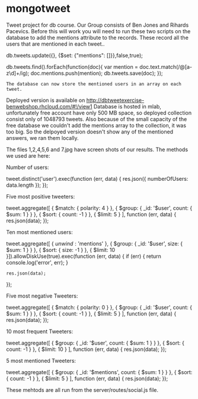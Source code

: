 # mongotweet
Tweet project for db course.
Our Group consists of Ben Jones and Rihards Pacevics.
Before this will work you will need to run these two scripts on the database to 
add the mentions attribute to the records. These record all
the users that are mentioned in each tweet..

db.tweets.update({}, {$set: {"mentions": []}},false,true);

db.tweets.find().forEach(function(doc){
    var mention = doc.text.match(/@[a-z\d]+/ig);
    doc.mentions.push(mention);
    db.tweets.save(doc);
    });
    
    The database can now store the mentioned users in an array on each tweet.

Deployed version is available on http://dbtweetexercise-benwebshop.rhcloud.com/#!/view1
Database is hosted in mlab, unfortunately free account have only 500 MB space, so deployed collection consist only of 1048793 tweets.
Also because of the small capacity of the free database we couldn't add the mentions array to the collection, it was too big. So the 
delpoyed version doesn't show any of the mentioned answers, we ran them locally.

The files 1,2,4,5,6 and 7.jpg have screen shots of our results. The methods we used are here:

 Number of users:
 
 tweet.distinct('user').exec(function (err, data) {
    res.json({ numberOfUsers: data.length });
  });
  
  Five most positive tweeters:
  
  tweet.aggregate([
    { $match: { polarity: 4 } },
    { $group: { _id: '$user', count: { $sum: 1 } } },
    { $sort: { count: -1 } },
    { $limit: 5 }
  ], function (err, data) {
    res.json(data);
  });
  
  Ten most mentioned users:
  
  tweet.aggregate([
      { $unwind: '$mentions' },
      { $group: { _id: '$user',  size: { $sum: 1 } } },
      { $sort: { size: -1 } },
      { $limit: 10 }]).allowDiskUse(true).exec(function (err, data) {
    if (err) {
      return console.log('error', err);
    }

    res.json(data);
  });
  
  Five most negative Tweeters:
  
  tweet.aggregate([
      { $match: { polarity: 0 } },
      { $group: { _id: '$user', count: { $sum: 1 } } },
      { $sort: { count: -1 } },
      { $limit: 5 }
  ], function (err, data) {
      res.json(data);
    });
    
  10 most frequent Tweeters:
  
   tweet.aggregate([
        { $group: { _id: '$user', count: { $sum: 1 } } },
        { $sort: { count: -1 } },
        { $limit: 10 }
    ], function (err, data) {
        res.json(data);
      });
      
  5 most mentioned Tweeters:
  
  tweet.aggregate([
    { $group: { _id: '$mentions', count: { $sum: 1 } } },
    { $sort: { count: -1 } },
    { $limit: 5 }
  ], function (err, data) {
    res.json(data);
  });
  
These mehtods are all run from the server/routes/social.js file.
    
  
